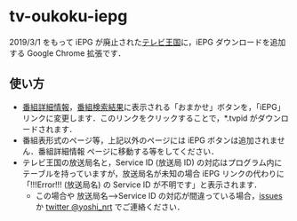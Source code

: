 # tv-oukoku-iepg 

2019/3/1 をもって iEPG が廃止された[テレビ王国](https://tv.so-net.ne.jp/)に，iEPG ダウンロードを追加する Google Chrome 拡張です．

## 使い方

- [番組詳細情報](https://tv.so-net.ne.jp/schedule/146080201903032100.action)，[番組検索結果](https://tv.so-net.ne.jp/schedulesBySearch.action?stationPlatformId=0&condition.keyword=%E6%98%A0%E7%94%BB&submit=%E6%A4%9C%E7%B4%A2)に表示される「おまかせ」ボタンを，「iEPG」リンクに変更します．このリンクをクリックすることで，*.tvpid がダウンロードされます．
- 番組表形式のページ等，上記以外のページには iEPG ボタンは追加されません．番組詳細情報 ページに移動する等をしてください．
- テレビ王国の放送局名と，Service ID (放送局 ID) の対応はプログラム内にテーブルを持っていますが，放送局名が未知の場合 iEPG リンクの代わりに「!!!Error!!! (放送局名) の Service ID が不明です」と表示されます．
  - この場合や 放送局名-->Service ID の対応が間違っている場合，[issues](https://github.com/yoshinrt/tv-oukoku-iepg/issues) か [twitter @yoshi_nrt](https://twitter.com/yoshi_nrt) でご連絡ください．
